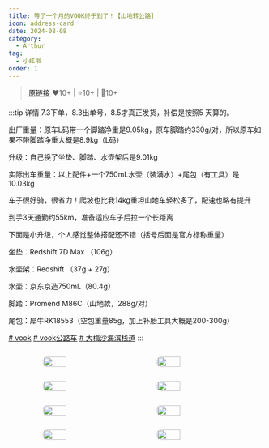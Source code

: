 ```yaml
---
title: 等了一个月的VOOK终于到了！【山地转公路】
icon: address-card
date: 2024-08-08
category:
  - Arthur
tag:
  - 小红书
order: 1
---
```

> [原链接](https://www.xiaohongshu.com/explore/66b4ec140000000025033cb6)
> ❤️10+ | ⭐️10+ | 💬10+

:::tip 详情
7.3下单，8.3出单号，8.5才真正发货，补偿是按照5 天算的。

出厂重量：原车L码带一个脚踏净重是9.05kg，原车脚踏约330g/对，所以原车如果不带脚踏净重大概是8.9kg（L码）

升级：自己换了坐垫、脚踏、水壶架后是9.01kg

实际出车重量：以上配件+一个750mL水壶（装满水）+尾包（有工具）是10.03kg

车子很好骑，很省力！爬坡也比我14kg重坦山地车轻松多了，配速也略有提升

到手3天通勤约55km，准备适应车子后拉一个长距离

下面是小升级，个人感觉整体搭配还不错（括号后面是官方标称重量）

坐垫：Redshift 7D Max （106g）

水壶架：Redshift （37g + 27g）

水壶：京东京造750mL（80.4g）

脚踏：Promend M86C（山地款，288g/对）

尾包：犀牛RK18553（空包重量85g，加上补胎工具大概是200-300g）

	

[# vook](https://www.xiaohongshu.com/search_result/?keyword=vook&type=54&source=web_note_detail_r10) [# vook公路车](https://www.xiaohongshu.com/search_result/?keyword=vook%E5%85%AC%E8%B7%AF%E8%BD%A6&type=54&source=web_note_detail_r10) [# 大梅沙海滨栈道](https://www.xiaohongshu.com/search_result/?keyword=%E5%A4%A7%E6%A2%85%E6%B2%99%E6%B5%B7%E6%BB%A8%E6%A0%88%E9%81%93&type=54&source=web_note_detail_r10)
:::

<div class="image-preview">
<img src="https://pan.4a1801.life:11443/d/public/XHS_fsy/66b4ec140000000025033cb6_1.webp" width="210px" style="margin: 5px;" align="center" />
<img src="https://pan.4a1801.life:11443/d/public/XHS_fsy/66b4ec140000000025033cb6_2.webp" width="210px" style="margin: 5px;" align="center" />
<img src="https://pan.4a1801.life:11443/d/public/XHS_fsy/66b4ec140000000025033cb6_3.webp" width="210px" style="margin: 5px;" align="center" />
<img src="https://pan.4a1801.life:11443/d/public/XHS_fsy/66b4ec140000000025033cb6_4.webp" width="210px" style="margin: 5px;" align="center" />
<img src="https://pan.4a1801.life:11443/d/public/XHS_fsy/66b4ec140000000025033cb6_5.webp" width="210px" style="margin: 5px;" align="center" />
<img src="https://pan.4a1801.life:11443/d/public/XHS_fsy/66b4ec140000000025033cb6_6.webp" width="210px" style="margin: 5px;" align="center" />
<img src="https://pan.4a1801.life:11443/d/public/XHS_fsy/66b4ec140000000025033cb6_7.webp" width="210px" style="margin: 5px;" align="center" />
<img src="https://pan.4a1801.life:11443/d/public/XHS_fsy/66b4ec140000000025033cb6_8.webp" width="210px" style="margin: 5px;" align="center" />
</div>

<style>
  .image-preview {
    display: flex;
    justify-content: space-evenly;
    align-items: center;
    flex-wrap: wrap;
  }

  .image-preview > img {
     box-sizing: border-box;
     width: 32% !important;
     padding: 9px;
     border-radius: 16px;
  }

  @media (max-width: 719px){
    .image-preview > img {
      width: 50% !important;
    }
  }

  @media (max-width: 419px){
    .image-preview > img {
      width: 100% !important;
    }
  }
</style>